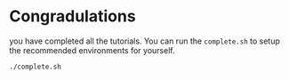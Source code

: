 # Congradulations
you have completed all the tutorials. You can run the `complete.sh` to setup the recommended
environments for yourself.
```bash
./complete.sh
```
